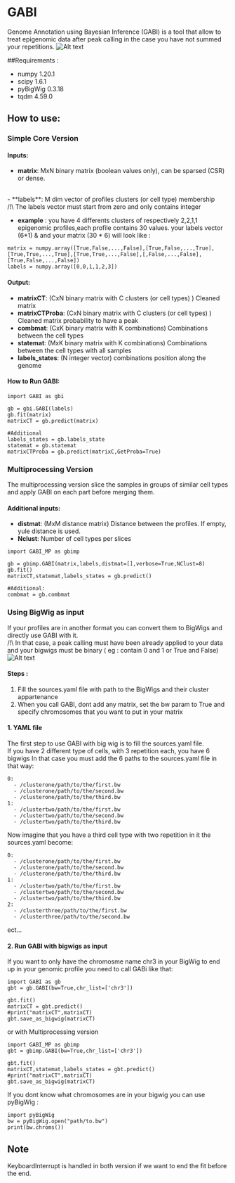 # GABI
Genome Annotation using Bayesian Inference (GABI) is a tool
that allow to treat epigenomic data after peak calling
in the case you have not summed your repetitions.
![Alt text](Capture_GABI.png)

##Requirements :
 - numpy 1.20.1
 - scipy 1.6.1
 - pyBigWig 0.3.18
 - tqdm 4.59.0
 

## How to use:

### Simple Core Version
#### Inputs:
 - **matrix**: MxN binary matrix (boolean values only), can be sparsed (CSR) or dense. 
 <br>
 - **labels**: M dim vector of profiles clusters (or cell type) membership <br>
 /!\ The labels vector must start from zero and only contains integer
  
 - **example** : you have 4 differents clusters of respectively 2,2,1,1 epigenomic profiles,each profile contains 30 values. your
  labels vector (6*1) & and your matrix (30 * 6)  will look like : 
  ``` 
matrix = numpy.array([True,False,...,False],[True,False,...,True],[True,True,...,True],[True,True,...,False],[,False,...,False],[True,False,...,False])
labels = numpy.array([0,0,1,1,2,3])
```
#### Output:
 - **matrixCT**: (CxN binary matrix with C clusters (or cell types) ) Cleaned matrix
 - **matrixCTProba**: (CxN binary matrix with C clusters (or cell types) ) Cleaned matrix probability to have a peak
 - **combmat**: (CxK binary matrix with K combinations) Combinations between the cell types
 - **statemat**: (MxK binary matrix with K combinations) Combinations between the cell types with all samples
 - **labels_states**: (N integer vector) combinations position along the genome
 
 #### How to Run GABI:
 
```
import GABI as gbi

gb = gbi.GABI(labels)
gb.fit(matrix)
matrixCT = gb.predict(matrix)

#Additional
labels_states = gb.labels_state
statemat = gb.statemat
matrixCTProba = gb.predict(matrixC,GetProba=True)

```

### Multiprocessing Version
The multiprocessing version slice the samples in groups of similar cell types and apply GABI on each part before merging them.

#### Additional inputs:
 - **distmat**: (MxM distance matrix) Distance between the profiles. If empty, yule distance is used.
 - **Nclust**: Number of cell types per slices
 
```
import GABI_MP as gbimp

gb = gbimp.GABI(matrix,labels,distmat=[],verbose=True,NClust=8)
gb.fit()
matrixCT,statemat,labels_states = gb.predict()

#Additional:
combmat = gb.combmat

```
### Using BigWig as input
If your profiles are in another format you can convert them to BigWigs and directly use
GABI with it. <br>
/!\ In that case, a peak calling must have been already applied to your data
and your bigwigs must be binary ( eg : contain 0 and 1 or True and False)
![Alt text](drawio.jpg)
#### Steps :
 1) Fill the sources.yaml file with path to the BigWigs and their cluster appartenance
 2) When you call GABI, dont add any matrix, set the bw param to True and specify chromosomes 
 that you want to put in your matrix
 
#### 1. YAML file
The first step to use GABI with big wig is to fill the sources.yaml file.
<br>
If you have 2 different type of cells, with 3 repetition each, you have 6 bigwigs
In that case you must add the 6 paths to the sources.yaml file in that way:
```
0:
  - /clusterone/path/to/the/first.bw
  - /clusterone/path/to/the/second.bw
  - /clusterone/path/to/the/third.bw
1:
  - /clustertwo/path/to/the/first.bw
  - /clustertwo/path/to/the/second.bw
  - /clustertwo/path/to/the/third.bw
``` 
Now imagine that you have a third cell type with two repetition in it
the sources.yaml become:
```
0:
  - /clusterone/path/to/the/first.bw
  - /clusterone/path/to/the/second.bw
  - /clusterone/path/to/the/third.bw
1:
  - /clustertwo/path/to/the/first.bw
  - /clustertwo/path/to/the/second.bw
  - /clustertwo/path/to/the/third.bw
2:
  - /clusterthree/path/to/the/first.bw
  - /clusterthree/path/to/the/second.bw

```
ect...
#### 2. Run GABI with bigwigs as input
If you want to only have the chromosme name chr3 in your BigWig to
end up in your genomic profile you need to call GABi like that:
```
import GABI as gb
gbt = gb.GABI(bw=True,chr_list=['chr3'])

gbt.fit()
matrixCT = gbt.predict()
#print("matrixCT",matrixCT)
gbt.save_as_bigwig(matrixCT)
```
or with Multiprocessing version
```
import GABI_MP as gbimp
gbt = gbimp.GABI(bw=True,chr_list=['chr3'])

gbt.fit()
matrixCT,statemat,labels_states = gbt.predict()
#print("matrixCT",matrixCT)
gbt.save_as_bigwig(matrixCT)
```
If you dont know what chromosomes are in your bigwig you can use
pyBigWig : 
```
import pyBigWig
bw = pyBigWig.open("path/to.bw")
print(bw.chroms())
```
## Note
KeyboardInterrupt is handled in both version if we want to end the fit before the end.
